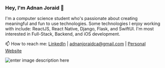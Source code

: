 ### Hey, I'm Adnan Joraid 👋

I'm a computer science student who's passionate about creating meaningful and fun to use technologies. Some technologies I enjoy working with include: ReactJS, React Native, Django, Flask, and SwiftUI. I'm most interested in Full-Stack, Backend, and iOS development.


📫 How to reach me: [LinkedIn](https://www.linkedin.com/in/adnan-joraid-9ab2a320b/) | adnanjoraidca@gmail.com | [Personal Website](https://www.adnanjoraid.com)


![enter image description here](https://github-readme-stats.vercel.app/api?username=adnanjoraid&&show_icons=true&title_color=ffffff&icon_color=bb2acf&text_color=daf7dc&bg_color=151515)
<!--
**AdnanJoraid/AdnanJoraid** is a ✨ _special_ ✨ repository because its `README.md` (this file) appears on your GitHub profile.

Here are some ideas to get you started:

- 🔭 I’m currently working on ...
- 🌱 I’m currently learning ...
- 👯 I’m looking to collaborate on ...
- 🤔 I’m looking for help with ...
- 💬 Ask me about ...
- 📫 How to reach me: ...
- 😄 Pronouns: ...
- ⚡ Fun fact: ...
-->
